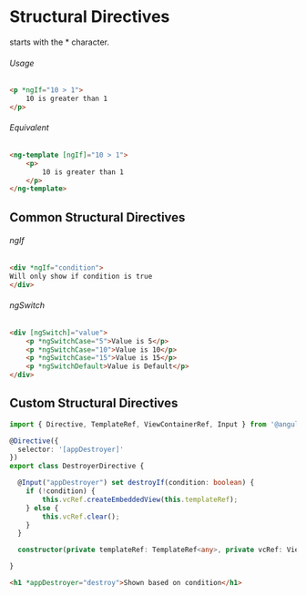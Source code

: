 # Structural Directives
starts with the * character.

###### Usage
```html
<p *ngIf="10 > 1">
	10 is greater than 1
</p>
```

###### Equivalent
```html
<ng-template [ngIf]="10 > 1">
	<p>
		10 is greater than 1
	</p>
</ng-template>
```

## Common Structural Directives

###### ngIf
```html
<div *ngIf="condition">
Will only show if condition is true
</div>
```

###### ngSwitch
```html
<div [ngSwitch]="value">
	<p *ngSwitchCase="5">Value is 5</p>
	<p *ngSwitchCase="10">Value is 10</p>
	<p *ngSwitchCase="15">Value is 15</p>
	<p *ngSwitchDefault>Value is Default</p>
</div>
```

## Custom Structural Directives
```typescript
import { Directive, TemplateRef, ViewContainerRef, Input } from '@angular/core';

@Directive({
  selector: '[appDestroyer]'
})
export class DestroyerDirective {

  @Input("appDestroyer") set destroyIf(condition: boolean) {
  	if (!condition) {
  		this.vcRef.createEmbeddedView(this.templateRef);
  	} else {
  		this.vcRef.clear();
  	}
  }

  constructor(private templateRef: TemplateRef<any>, private vcRef: ViewContainerRef) { }

}
```
```html
<h1 *appDestroyer="destroy">Shown based on condition</h1>
```